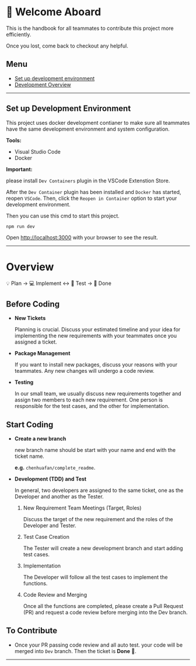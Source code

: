# 🫡 Welcome Aboard 

This is the handbook for all teammates to contribute this project more efficiently.

Once you lost, come back to checkout any helpful.

## Menu
- [Set up development environment](#set-up-development-environment)
- [Development Overview](#overview)

---

## Set up Development Environment

This project uses docker development contianer to make sure all teammates have the same development environment and system configuration.

**Tools:**

* Visual Studio Code
* Docker

**Important:**

please install `Dev Containers` plugin in the VSCode Extenstion Store.

After the `Dev Container` plugin has been installed and `Docker` has started, reopen `VSCode`. Then, click the `Reopen in Container` option to start your development environment.

Then you can use this cmd to start this project.

```bash
npm run dev
```

Open [http://localhost:3000](http://localhost:3000) with your browser to see the result.

---

# Overview

💡 Plan -> 💻 Implement <-> 🧪 Test -> 🎉 Done

## Before Coding

- **New Tickets**

    Planning is crucial. Discuss your estimated timeline and your idea for implementing the new requirements with your teammates once you assigned a ticket.

- **Package Management**

    If you want to install new packages, discuss your reasons with your teammates. Any new changes will undergo a code review.

- **Testing**

    In our small team, we usually discuss new requirements together and assign two members to each new requirement. One person is responsible for the test cases, and the other for implementation.

## Start Coding

- **Create a new branch**

    new branch name should be start with your name and end with the ticket name. 

    **e.g.** `chenhuafan/complete_readme`.

- **Development (TDD) and Test**
    
    In general, two developers are assigned to the same ticket, one as the Developer and another as the Tester.

    1. New Requirement Team Meetings (Target, Roles) 
    
        Discuss the target of the new requirement and the roles of the Developer and Tester.
    
    2. Test Case Creation

        The Tester will create a new development branch and start adding test cases.
    
    3. Implementation

        The Developer will follow all the test cases to implement the functions.
    
    4. Code Review and Merging

        Once all the functions are completed, please create a Pull Request (PR) and request a code review before merging into the Dev branch.

## To Contribute

- Once your PR passing code review and all auto test. your code will be merged into `Dev` branch. Then the ticket is **Done** 🎉.

---

